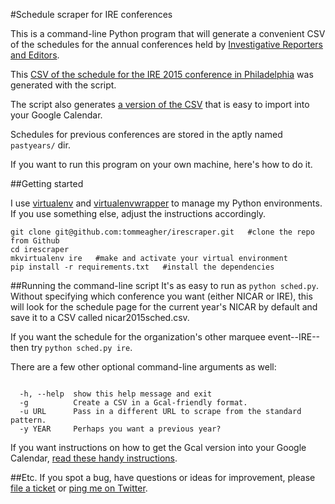 #Schedule scraper for IRE conferences

This is a command-line Python program that will generate a convenient CSV of the schedules for the annual conferences held by [Investigative Reporters and Editors](http://www.ire.org/).

This [CSV of the schedule for the IRE 2015 conference in Philadelphia](https://github.com/tommeagher/irescraper/blob/master/ire2015sched.csv) was generated with the script.

The script also generates [a version of the CSV](https://github.com/tommeagher/irescraper/blob/master/GCAL_ire2015sched.csv) that is easy to import into your Google Calendar.

Schedules for previous conferences are stored in the aptly named ```pastyears/``` dir.

If you want to run this program on your own machine, here's how to do it.

##Getting started

I use [virtualenv](https://virtualenv.pypa.io/en/latest/) and [virtualenvwrapper](https://virtualenvwrapper.readthedocs.org/en/latest/) to manage my Python environments. If you use something else, adjust the instructions accordingly.

```
git clone git@github.com:tommeagher/irescraper.git   #clone the repo from Github
cd irescraper
mkvirtualenv ire   #make and activate your virtual environment
pip install -r requirements.txt   #install the dependencies
```

##Running the command-line script
It's as easy to run as ```python sched.py```. Without specifying which conference you want (either NICAR or IRE), this will look for the schedule page for the current year's NICAR by default and save it to a CSV called nicar2015sched.csv.

If you want the schedule for the organization's other marquee event--IRE--then try ```python sched.py ire```.

There are a few other optional command-line arguments as well: 

``` 
 
  -h, --help  show this help message and exit
  -g          Create a CSV in a Gcal-friendly format.
  -u URL      Pass in a different URL to scrape from the standard pattern.
  -y YEAR     Perhaps you want a previous year?
```

If you want instructions on how to get the Gcal version into your Google Calendar, [read these handy instructions](https://github.com/tommeagher/irescraper/blob/master/GCAL_README.md). 

##Etc.
If you spot a bug, have questions or ideas for improvement, please [file a ticket](https://github.com/tommeagher/irescraper/issues) or [ping me on Twitter](http://www.twitter.com/ultracasual/).